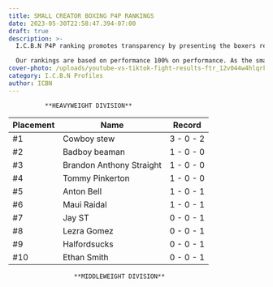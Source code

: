 ```yaml
---
title: SMALL CREATOR BOXING P4P RANKINGS
date: 2023-05-30T22:58:47.394-07:00
draft: true
description: >-
  I.C.B.N P4P ranking promotes transparency by presenting the boxers record.

  Our rankings are based on performance 100% on performance. As the small creator boxing scene grows there will be more definition in the rankings.
cover-photo: /uploads/youtube-vs-tiktok-fight-results-ftr_12v044w4hlqrk1aph8mq1sgjxc-png.webp
category: I.C.B.N Profiles
author: ICBN
---
```

```
          **HEAVYWEIGHT DIVISION**
```

|Placement|Name|Record|
|---|---|---|
|#1|Cowboy stew|3 - 0 - 2|
|#2|Badboy beaman|1 - 0 - 0|
|#3|Brandon Anthony Straight|1 - 0 - 0|
|#4|Tommy Pinkerton|1 - 0 - 0|
|#5|Anton Bell|1 - 0 - 1|
|#6|Maui Raidal|1 - 0 - 1|
|#7|Jay ST|0 - 0 - 1|
|#8|Lezra Gomez|0 - 0 - 1|
|#9|Halfordsucks|0 - 0 - 1|
|#10|Ethan Smith|0 - 0 - 1|

                      **MIDDLEWEIGHT DIVISION**




